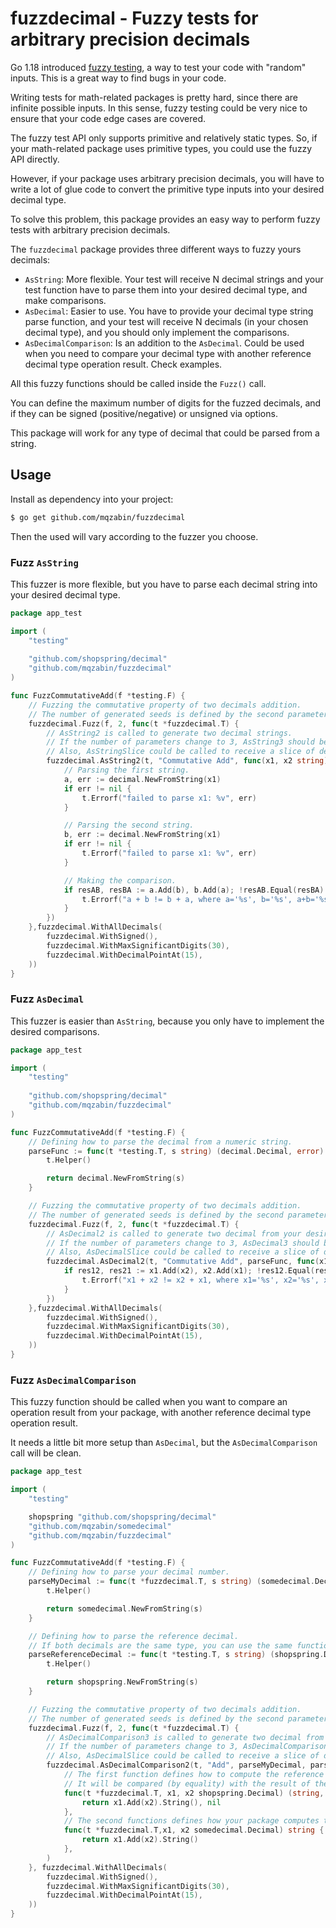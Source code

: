 # fuzzdecimal - Fuzzy tests for arbitrary precision decimals

Go 1.18 introduced [fuzzy testing](https://go.dev/doc/security/fuzz/), a way to test your code with "random" inputs. This is a great way to find bugs in your code.

Writing tests for math-related packages is pretty hard, since there are infinite possible inputs.
In this sense, fuzzy testing could be very nice to ensure that your code edge cases are covered.

The fuzzy test API only supports primitive and relatively static types. So, if your math-related package uses primitive types, you could use the fuzzy API directly.

However, if your package uses arbitrary precision decimals, you will have to write a lot of glue code to convert the primitive type inputs into your desired decimal type.

To solve this problem, this package provides an easy way to perform fuzzy tests with arbitrary precision decimals.

The `fuzzdecimal` package provides three different ways to fuzzy yours decimals:
- `AsString`: More flexible. Your test will receive N decimal strings and your test function have to parse them into your desired decimal type, and make comparisons.
- `AsDecimal`: Easier to use. You have to provide your decimal type string parse function, and your test will receive N decimals (in your chosen decimal type), and you should only implement the comparisons.
- `AsDecimalComparison`: Is an addition to the `AsDecimal`. Could be used when you need to compare your decimal type with another reference decimal type operation result. Check examples. 

All this fuzzy functions should be called inside the `Fuzz()` call.

You can define the maximum number of digits for the fuzzed decimals, and if they can be signed (positive/negative) or unsigned via options.

This package will work for any type of decimal that could be parsed from a string.

## Usage

Install as dependency into your project:

```bash
$ go get github.com/mqzabin/fuzzdecimal
```

Then the used will vary according to the fuzzer you choose.

### Fuzz `AsString`

This fuzzer is more flexible, but you have to parse each decimal string into your desired decimal type.

```go
package app_test

import (
	"testing"
	
	"github.com/shopspring/decimal"
	"github.com/mqzabin/fuzzdecimal"
)

func FuzzCommutativeAdd(f *testing.F) {
	// Fuzzing the commutative property of two decimals addition.
	// The number of generated seeds is defined by the second parameter (2).
	fuzzdecimal.Fuzz(f, 2, func(t *fuzzdecimal.T) {
		// AsString2 is called to generate two decimal strings.
		// If the number of parameters change to 3, AsString3 should be called instead.
		// Also, AsStringSlice could be called to receive a slice of decimal strings.
        fuzzdecimal.AsString2(t, "Commutative Add", func(x1, x2 string) {
			// Parsing the first string.
			a, err := decimal.NewFromString(x1)
			if err != nil {
				t.Errorf("failed to parse x1: %v", err)
			}

			// Parsing the second string.
			b, err := decimal.NewFromString(x1)
			if err != nil {
				t.Errorf("failed to parse x1: %v", err)
			}

			// Making the comparison.
			if resAB, resBA := a.Add(b), b.Add(a); !resAB.Equal(resBA) {
				t.Errorf("a + b != b + a, where a='%s', b='%s', a+b='%s' and b+a='%s'", a.String(), b.String(), resAB.String(), resBA.String())
			}	
		})
    },fuzzdecimal.WithAllDecimals(
        fuzzdecimal.WithSigned(),
        fuzzdecimal.WithMaxSignificantDigits(30),
        fuzzdecimal.WithDecimalPointAt(15),
    ))
}
```

### Fuzz `AsDecimal`

This fuzzer is easier than `AsString`, because you only have to implement the desired comparisons. 

```go
package app_test

import (
	"testing"
	
	"github.com/shopspring/decimal"
	"github.com/mqzabin/fuzzdecimal"
)

func FuzzCommutativeAdd(f *testing.F) {
	// Defining how to parse the decimal from a numeric string.
	parseFunc := func(t *testing.T, s string) (decimal.Decimal, error) {
		t.Helper()

		return decimal.NewFromString(s)
	}

	// Fuzzing the commutative property of two decimals addition.
	// The number of generated seeds is defined by the second parameter (2).
	fuzzdecimal.Fuzz(f, 2, func(t *fuzzdecimal.T) {
		// AsDecimal2 is called to generate two decimal from your desired type (defined by parseFunc).
		// If the number of parameters change to 3, AsDecimal3 should be called instead.
		// Also, AsDecimalSlice could be called to receive a slice of decimal numbers.
		fuzzdecimal.AsDecimal2(t, "Commutative Add", parseFunc, func(x1, x2 decimal.Decimal) {
			if res12, res21 := x1.Add(x2), x2.Add(x1); !res12.Equal(res21) {
				t.Errorf("x1 + x2 != x2 + x1, where x1='%s', x2='%s', x1+x2='%s' and x2+x1='%s'", x1.String(), x2.String(), res12.String(), res21.String())
			}
		})
	},fuzzdecimal.WithAllDecimals(
		fuzzdecimal.WithSigned(),
		fuzzdecimal.WithMaxSignificantDigits(30),
		fuzzdecimal.WithDecimalPointAt(15),
	))
}
```

### Fuzz `AsDecimalComparison`

This fuzzy function should be called when you want to compare an operation result from your package, with another reference decimal type operation result.

It needs a little bit more setup than `AsDecimal`, but the `AsDecimalComparison` call will be clean.

```go
package app_test

import (
	"testing"

	shopspring "github.com/shopspring/decimal"
	"github.com/mqzabin/somedecimal"
	"github.com/mqzabin/fuzzdecimal"
)

func FuzzCommutativeAdd(f *testing.F) {
	// Defining how to parse your decimal number.
	parseMyDecimal := func(t *fuzzdecimal.T, s string) (somedecimal.Decimal, error) {
		t.Helper()

		return somedecimal.NewFromString(s)
	}

	// Defining how to parse the reference decimal.
	// If both decimals are the same type, you can use the same function (parseMyDecimal) for both `AsDecimalComparison2` parameters. 
	parseReferenceDecimal := func(t *testing.T, s string) (shopspring.Decimal, error) {
		t.Helper()

		return shopspring.NewFromString(s)
	}

	// Fuzzing the commutative property of two decimals addition.
	// The number of generated seeds is defined by the second parameter (2).
	fuzzdecimal.Fuzz(f, 2, func(t *fuzzdecimal.T) {
		// AsDecimalComparison3 is called to generate two decimal from your desired type (defined by parseFunc).
		// If the number of parameters change to 3, AsDecimalComparison3 should be called instead.
		// Also, AsDecimalSlice could be called to receive a slice of decimal numbers.
		fuzzdecimal.AsDecimalComparison2(t, "Add", parseMyDecimal, parseReferenceDecimal,
			// The first function defines how to compute the reference result.
			// It will be compared (by equality) with the result of the second function (your package/decimal operation).
			func(t *fuzzdecimal.T, x1, x2 shopspring.Decimal) (string, error) {
				return x1.Add(x2).String(), nil
			},
			// The second functions defines how your package computes the result with your chosen Decimal type.
			func(t *fuzzdecimal.T,x1, x2 somedecimal.Decimal) string {
				return x1.Add(x2).String()
			},
		)
	}, fuzzdecimal.WithAllDecimals(
		fuzzdecimal.WithSigned(),
		fuzzdecimal.WithMaxSignificantDigits(30),
		fuzzdecimal.WithDecimalPointAt(15),
	))
}
```
